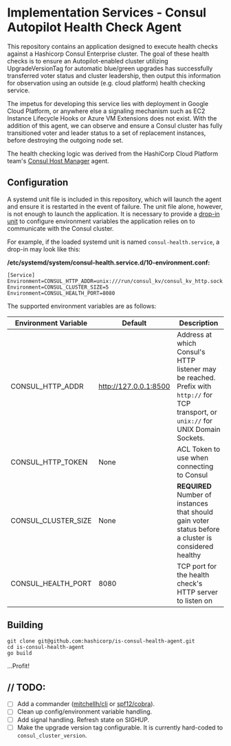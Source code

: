 # Implementation Services - Consul Autopilot Health Check Agent
This repository contains an application designed to execute health checks against a Hashicorp Consul Enterprise cluster. The goal of these health checks is to ensure an Autopilot-enabled cluster utilizing UpgradeVersionTag for automatic blue/green upgrades has successfully transferred voter status and cluster leadership, then output this information for observation using an outside (e.g. cloud platform) health checking service.

The impetus for developing this service lies with deployment in Google Cloud Platform, or anywhere else a signaling mechanism such as EC2 Instance Lifecycle Hooks or Azure VM Extensions does not exist. With the addition of this agent, we can observe and ensure a Consul cluster has fully transitioned voter and leader status to a set of replacement instances, before destroying the outgoing node set.

The health checking logic was derived from the HashiCorp Cloud Platform team's [Consul Host Manager](https://github.com/hashicorp/cloud-consul-host-manager) agent.

## Configuration
A systemd unit file is included in this repository, which will launch the agent and ensure it is restarted in the event of failure. The unit file alone, however, is not enough to launch the application. It is necessary to provide a [drop-in unit](https://coreos.com/os/docs/latest/using-systemd-drop-in-units.html) to configure environment variables the application relies on to communicate with the Consul cluster.

For example, if the loaded systemd unit is named `consul-health.service`, a drop-in may look like this:

**/etc/systemd/system/consul-health.service.d/10-environment.conf:**
```
[Service]
Environment=CONSUL_HTTP_ADDR=unix:///run/consul_kv/consul_kv_http.sock
Environment=CONSUL_CLUSTER_SIZE=5
Environment=CONSUL_HEALTH_PORT=8080
```

The supported environment variables are as follows:

| Environment Variable | Default               | Description                                                                                                                            |
|----------------------|-----------------------|----------------------------------------------------------------------------------------------------------------------------------------|
| CONSUL_HTTP_ADDR     | http://127.0.0.1:8500 | Address at which Consul's HTTP listener may be reached. Prefix with `http://` for TCP transport, or `unix://` for UNIX Domain Sockets. |
| CONSUL_HTTP_TOKEN    | None                  | ACL Token to use when connecting to Consul                                                                                             |
| CONSUL_CLUSTER_SIZE  | None                  | **REQUIRED** Number of instances that should gain voter status before a cluster is considered healthy                                  |
| CONSUL_HEALTH_PORT   | 8080                  | TCP port for the health check's HTTP server to listen on                                                                               |

## Building
```
git clone git@github.com:hashicorp/is-consul-health-agent.git
cd is-consul-health-agent
go build
```
...Profit!

## // TODO:
- [ ] Add a commander ([mitchellh/cli](https://github.com/mitchellh/cli) or [spf12/cobra](https://github.com/spf13/cobra)).
- [ ] Clean up config/environment variable handling.
- [ ] Add signal handling. Refresh state on SIGHUP.
- [ ] Make the upgrade version tag configurable. It is currently hard-coded to `consul_cluster_version`.

